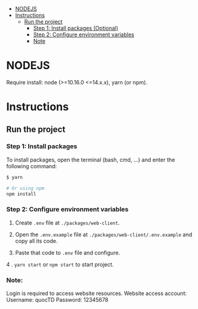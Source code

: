 - [NODEJS](#nodejs)
- [Instructions](#instructions)
    - [Run the project](#run-the-project)
        - [Step 1: Install packages (Optional)](#step-1-install-packages)
        - [Step 2: Configure environment variables](#step-2-configure-environment-variables)
        - [Note](#note)

# NODEJS

Require install: node (>=10.16.0 <=14.x.x), yarn (or npm).

# Instructions

## Run the project

### Step 1: Install packages

To install packages, open the terminal (bash, cmd, ...) and enter the following command:

```bash
$ yarn

# Or using npm
npm install
```

### Step 2: Configure environment variables

1. Create `.env` file at `./packages/web-client`.  

2. Open the `.env.example` file at `./packages/web-client/.env.example` and copy all its code.

3. Paste that code to `.env` file and configure.

4 . `yarn start` or `npm start` to start project.


### Note:

Login is required to access website resources. Website access account:	Username: quocTD
	Password: 12345678
